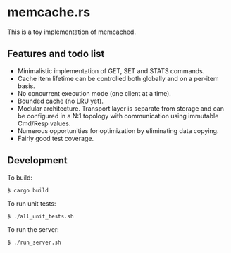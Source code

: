 # memcache.rs

This is a toy implementation of memcached.


## Features and todo list

* Minimalistic implementation of GET, SET and STATS commands.
* Cache item lifetime can be controlled both globally and on a per-item basis.
* No concurrent execution mode (one client at a time).
* Bounded cache (no LRU yet).
* Modular architecture. Transport layer is separate from storage and can be configured in a N:1 topology with communication using immutable Cmd/Resp values.
* Numerous opportunities for optimization by eliminating data copying.
* Fairly good test coverage.


## Development

To build:

    $ cargo build

To run unit tests:

    $ ./all_unit_tests.sh

To run the server:
    
    $ ./run_server.sh
